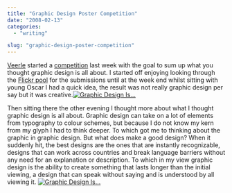 ```yaml
---
title: "Graphic Design Poster Competition"
date: "2008-02-13"
categories: 
  - "writing"

slug: "graphic-design-poster-competition"
---
```


[Veerle](http://veerle.duoh.com/) started a [competition](http://veerle.duoh.com/blog/comments/what_is_graphic_design_poster_competition/) last week with the goal to sum up what you thought graphic design is all about. I started off enjoying looking through the [Flickr pool](http://www.flickr.com/groups/what_is_graphic_design_poster_competition/pool/) for the submissions until at the week end whilst sitting with young Oscar I had a quick idea, the result was not really graphic design per say but it was creative.[![Graphic Design Is...](/images/2257659610_853e462986.jpg)](http://www.flickr.com/photos/funkylarma/2257659610/ "Graphic Design Is... by Funky Larma, on Flickr")

Then sitting there the other evening I thought more about what I thought graphic design is all about. Graphic design can take on a lot of elements from typography to colour schemes, but because I do not know my kern from my glyph I had to think deeper. To which got me to thinking about the graphic in graphic design. But what does make a good design? When it suddenly hit, the best designs are the ones that are instantly recognizable, designs that can work across countries and break language barriers without any need for an explanation or description. To which in my view graphic design is the ability to create something that lasts longer than the initial viewing, a design that can speak without saying and is understood by all viewing it. [![Graphic Design Is...](/images/2262811995_ef1f2fb68a.jpg)](http://www.flickr.com/photos/funkylarma/2262811995/ "Graphic Design Is... by Funky Larma, on Flickr")
